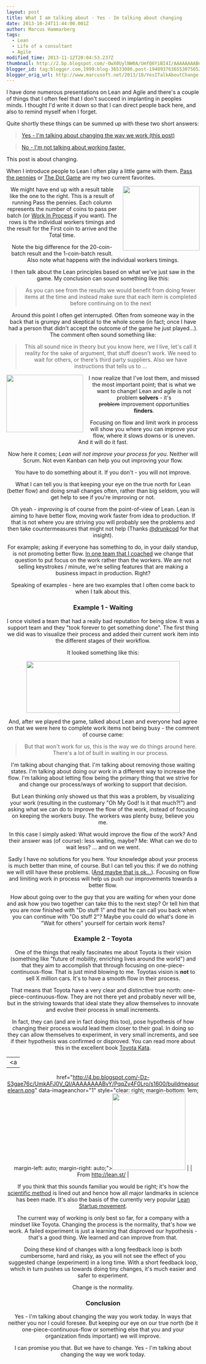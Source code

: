 ```yaml
---
layout: post
title: What I am talking about - Yes - Im talking about changing
date: 2013-10-24T11:44:00.001Z
author: Marcus Hammarberg
tags:
  - Lean
  - Life of a consultant
  - Agile
modified_time: 2013-11-12T20:04:53.237Z
thumbnail: http://2.bp.blogspot.com/-OwX0UylNW0A/UmfQ6YiBI4I/AAAAAAAABu0/BB4Rc9-tVR4/s72-c/results_pass_the_pennies.png
blogger_id: tag:blogger.com,1999:blog-36533086.post-1948937636553075052
blogger_orig_url: http://www.marcusoft.net/2013/10/YesITalkAboutChange.html
---
```





I have done numerous presentations on Lean and Agile and there's a
couple of things that I often feel that I don't succeed in implanting in
peoples minds. I thought I'd write it down so that I can direct people
back here, and also to remind myself when I forget.

Quite shortly these things can be summed up with these two short
answers:

> <a href="http://www.marcusoft.net/2013/10/YesITalkAboutChange.html"
> target="_blank">Yes - I'm talking about changing the way we work (this
> post)</a>

> <a href="http://www.marcusoft.net/2013/11/NoIDontMeanWorkFaster.html"
> target="_blank">No - I'm not talking about working faster </a>

This post is about changing.
<div style="text-align: left;">

When I introduce people to Lean I often play a little game with
them. <a href="http://blog.crisp.se/2008/09/08/mattiasskarin/1220882915232"
target="_blank">Pass the pennies</a> or
<a href="http://www.netobjectives.com/resources/articles/the-dot-game"
target="_blank">The Dot Game</a> are my two current favorites.

<div class="separator" style="clear: both; text-align: center;">

<a
href="http://2.bp.blogspot.com/-OwX0UylNW0A/UmfQ6YiBI4I/AAAAAAAABu0/BB4Rc9-tVR4/s1600/results_pass_the_pennies.png"
data-imageanchor="1"
style="clear: right; float: right; margin-bottom: 1em; margin-left: 1em;"><img
src="http://2.bp.blogspot.com/-OwX0UylNW0A/UmfQ6YiBI4I/AAAAAAAABu0/BB4Rc9-tVR4/s200/results_pass_the_pennies.png"
data-border="0" width="200" height="168" /></a>

We might have end up with a result table like the one to the right. This
is a result of running Pass the pennies. Each column represents the
number of coins to pass per batch (or
<a href="http://en.wikipedia.org/wiki/Work_in_process"
target="_blank">Work In Process</a> if you want). The rows is the
individual workers timings and the result for the First coin to arrive
and the Total time.

Note the big difference for the 20-coin-batch result and the
1-coin-batch result. Also note what happens with the individual workers
timings.

I then talk about the Lean principles based on what we've just saw in
the game. My conclusion can sound something like this:

> As you can see from the results we would benefit from doing fewer
> items at the time and instead make sure that each item is completed
> before continuing on to the next

Around this point I often get interrupted. Often from someone way in the
back that is grumpy and skeptical to the whole scene (in fact; once I
have had a person that didn't accept the outcome of the game he just
played...). The comment often sound something like:

> This all sound nice in theory but you know here, we I live, let's call
> it reality for the sake of argument, that stuff doesn't work. We need
> to wait for others, or there's third party suppliers. Also we have
> instructions that tells us to ...

<div class="separator" style="clear: both; text-align: center;">

<a
href="http://1.bp.blogspot.com/-fSfvsHOuNjQ/UmfUSr9s5VI/AAAAAAAABu4/xk4Y1Um9p0I/s1600/ohno.png"
data-imageanchor="1"
style="clear: left; float: left; margin-bottom: 1em; margin-right: 1em;"><img
src="http://1.bp.blogspot.com/-fSfvsHOuNjQ/UmfUSr9s5VI/AAAAAAAABu4/xk4Y1Um9p0I/s200/ohno.png"
data-border="0" width="200" height="150" /></a>

I now realize that I've lost them, and missed the most important point;
that is what we want to change! Lean and agile is not problem
**solvers** - it's ~~problem~~ improvement opportunities **finders**.

Focusing on flow and limit work in process will show you where you can
improve your flow, where it slows downs or is uneven. And it will do it
fast.

Now here it comes; *Lean will not improve your process for you*. Neither
will Scrum. Not even Kanban can help you out improving your flow.

You have to do something about it. If you don't - you will not
improve.

What I can tell you is that keeping your eye on the true north for Lean
(better flow) and doing small changes often, rather than big seldom, you
will get help to see if you're improving or not.

Oh yeah - *improving* is of course from the point-of-view of Lean. Lean
is aiming to have better flow, moving work faster from idea to
production. If that is not where you are striving you will probably see
the problems and then take countermeasures that might not help (Thanks
<a href="https://twitter.com/@drunkcod" target="_blank">@drunkcod</a>
for that insight).

For example; asking if everyone has something to do, in your daily
standup, is not promoting better flow. <a
href="http://codebetter.com/marcushammarberg/2013/08/13/some-tools-for-improved-focus-improve-teamwork-and-faster-delivery/"
target="_blank">In one team that I coached</a> we change that question
to put focus on the work rather than the workers. We are not selling
keystrokes / minute, we're selling features that are making a business
impact in production. Right?

Speaking of examples - here are two examples that I often come back to
when I talk about this.

### Example 1 - Waiting

I once visited a team that had a really bad reputation for being slow.
It was a support team and they "took forever to get something done". The
first thing we did was to visualize their process and added their
current work item into the different stages of their workflow.

It looked something like this:

<div class="separator" style="clear: both; text-align: center;">

<a
href="http://1.bp.blogspot.com/-skVSJRvw5PQ/UmjQxW9vyRI/AAAAAAAABvI/_SZwIVBKNW4/s1600/Screen+Shot+2013-10-24+at+09.47.43+.png"
data-imageanchor="1" style="margin-left: 1em; margin-right: 1em;"><img
src="http://1.bp.blogspot.com/-skVSJRvw5PQ/UmjQxW9vyRI/AAAAAAAABvI/_SZwIVBKNW4/s400/Screen+Shot+2013-10-24+at+09.47.43+.png"
data-border="0" width="400" height="135" /></a>

And, after we played the game, talked about Lean and everyone had agree
on that we were here to complete work items not being busy - the comment
of course came:

> But that won't work for us, this is the way we do things around here.
> There's a lot of built in waiting in our process.

I'm talking about changing that. I'm talking about removing those
waiting states. I'm talking about doing our work in a different way to
increase the flow. I'm talking about letting flow being the primary
thing that we strive for and change our process/ways of working to
support that decision.

But Lean thinking only showed us that this was a problem, by visualizing
your work (resulting in the customary "Oh My God! Is it that much?!")
and asking what we can do to improve the flow of the work, instead of
focusing on keeping the workers busy. The workers was plenty busy,
believe you me.

In this case I simply asked: What would improve the flow of the work?
And their answer was (of course): less waiting, maybe?
Me: What can we do to wait less?
... and on we went.

Sadly I have no solutions for you here. Your knowledge about your
process is much better than mine, of course. But I can tell you this: if
we do nothing we will still have these problems.
(<a href="http://www.marcusoft.net/2012/10/agilechangetop51.html"
target="_blank">And maybe that is ok...</a>). Focusing on flow and
limiting work in process will help us push our improvements towards a
better flow.

How about going over to the guy that you are waiting for when your done
and ask how you two together can take this to the next step? Or tell him
that you are now finished with "Do stuff 1" and that he can call you
back when you can continue with "Do stuff 2"? Maybe you could do what's
done in "Wait for others" yourself for certain work items?

### Example 2 - Toyota

One of the things that really fascinates me about Toyota is their vision
(something like "future of mobility, enriching lives around the world")
and that they aim to accomplish that through focusing on
one-piece-continuous-flow. That is just mind blowing to me. Toyotas
vision is **not** to sell X million cars. It's to have a smooth flow in
their process.

That means that Toyota have a very clear and distinctive true north:
one-piece-continuous-flow. They are not there yet and probably never
will be, but in the striving towards that ideal state they allow
themselves to innovate and evolve their process in small increments.

In fact, they can (and are in fact doing this too), pose hypothesis of
how changing their process would lead them closer to their goal. In
doing so they can allow themselves to experiment, in very small
increments, and see if their hypothesis was confirmed or disproved. You
can read more about this in the excellent book
<a href="http://www-personal.umich.edu/~mrother/Homepage.html"
target="_blank">Toyota Kata</a>.

|                                                                                                              |
|:------------------------------------------------------------------------------------------------------------:|
|                                                      <a
  href="http://4.bp.blogspot.com/-Dz-S3gae76c/UmkAFJ0V_QI/AAAAAAAABvY/PqqZv4F0Lro/s1600/buildmeasurelearn.png"
                                              data-imageanchor="1"
             style="clear: right; margin-bottom: 1em; margin-left: auto; margin-right: auto;"><img
   src="http://4.bp.blogspot.com/-Dz-S3gae76c/UmkAFJ0V_QI/AAAAAAAABvY/PqqZv4F0Lro/s200/buildmeasurelearn.png"
                                data-border="0" width="191" height="200" /></a>                                |
|                                             From <http://lean.st/>                                             |

If you think that this sounds familiar you would be right; it's how the
<a href="http://en.wikipedia.org/wiki/Scientific_method"
target="_blank">scientific method</a> is lined out and hence how all
major landmarks in science has been made. It's also the basis of the
currently very popular
<a href="http://theleanstartup.com/" target="_blank">Lean Startup
movement</a>.

The current way of working is only best so far, for a company with a
mindset like Toyota. Changing the process is the normality, that's how
we work. A failed experiment is just a learning that disproved our
hypothesis - that's a good thing. We learned and can improve from that.

Doing these kind of changes with a long feedback loop is both
cumbersome, hard and risky, as you will not see the effect of you
suggested change (experiment) in a long time. With a short feedback
loop, which in turn pushes us towards doing tiny changes, it's much
easier and safer to experiment.

Change is the normality.

### Conclusion

Yes - I'm talking about changing the way you work today. In ways that
neither you nor I could foresee. But keeping our eye on our true north
(be it one-piece-continuous-flow or something else that you and your
organization finds important) we will improve.

I can promise you that. But we have to change. Yes - I'm talking about
changing the way we work today.
